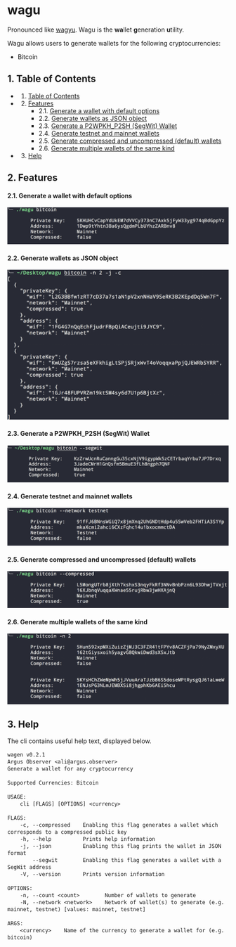 # wagu

Pronounced like [wagyu](https://en.wikipedia.org/wiki/Wagyu). Wagu is the **wa**llet **g**eneration **u**tility.

Wagu allows users to generate wallets for the following cryptocurrencies:

- Bitcoin

##  1. <a name='TableofContents'></a>Table of Contents

<!-- vscode-markdown-toc -->
* 1. [Table of Contents](#TableofContents)
* 2. [Features](#Features)
		* 2.1. [Generate a wallet with default options](#Generateawalletwithdefaultoptions)
		* 2.2. [Generate wallets as JSON object](#GeneratewalletsasJSONobject)
		* 2.3. [Generate a P2WPKH_P2SH (SegWit) Wallet](#GenerateaP2WPKHSegWitWallet)
		* 2.4. [Generate testnet and mainnet wallets](#Generatetestnetandmainnetwallets)
		* 2.5. [Generate compressed and uncompressed (default) wallets](#Generatecompressedanduncompresseddefaultwallets)
		* 2.6. [Generate multiple wallets of the same kind](#Generatemultiplewalletsofthesamekind)
* 3. [Help](#Help)

<!-- vscode-markdown-toc-config
	numbering=true
	autoSave=true
	/vscode-markdown-toc-config -->
<!-- /vscode-markdown-toc -->

##  2. <a name='Features'></a>Features

####  2.1. <a name='Generateawalletwithdefaultoptions'></a>Generate a wallet with default options

![alt text](examples/simple.png "simple")

####  2.2. <a name='GeneratewalletsasJSONobject'></a>Generate wallets as JSON object

![alt text](examples/json.png "network")

####  2.3. <a name='GenerateaP2WPKHSegWitWallet'></a>Generate a P2WPKH_P2SH (SegWit) Wallet

![alt text](examples/segwit.png "segwit")

####  2.4. <a name='Generatetestnetandmainnetwallets'></a>Generate testnet and mainnet wallets

![alt text](examples/network.png "network")

####  2.5. <a name='Generatecompressedanduncompresseddefaultwallets'></a>Generate compressed and uncompressed (default) wallets 

![alt text](examples/compressed.png "compressed")

####  2.6. <a name='Generatemultiplewalletsofthesamekind'></a>Generate multiple wallets of the same kind

![alt text](examples/multiple.png "multiple")


##  3. <a name='Help'></a>Help

The cli contains useful help text, displayed below.

```
wagen v0.2.1
Argus Observer <ali@argus.observer>
Generate a wallet for any cryptocurrency

Supported Currencies: Bitcoin

USAGE:
    cli [FLAGS] [OPTIONS] <currency>

FLAGS:
    -c, --compressed    Enabling this flag generates a wallet which corresponds to a compressed public key
    -h, --help          Prints help information
    -j, --json          Enabling this flag prints the wallet in JSON format
        --segwit        Enabling this flag generates a wallet with a SegWit address
    -V, --version       Prints version information

OPTIONS:
    -n, --count <count>        Number of wallets to generate
    -N, --network <network>    Network of wallet(s) to generate (e.g. mainnet, testnet) [values: mainnet, testnet]

ARGS:
    <currency>    Name of the currency to generate a wallet for (e.g. bitcoin)
```
